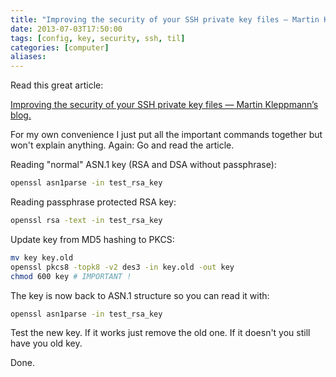 ```yaml
---
title: "Improving the security of your SSH private key files — Martin Kleppmann’s blog"
date: 2013-07-03T17:50:00
tags: [config, key, security, ssh, til]
categories: [computer]
aliases:
---
```


<!--more-->

Read this great article:

[Improving the security of your SSH private key files — Martin Kleppmann’s blog.](http://martin.kleppmann.com/2013/05/24/improving-security-of-ssh-private-keys.html)

For my own convenience I just put all the important commands together but won't explain anything. Again: Go and read the article.

Reading "normal" ASN.1 key (RSA and DSA without passphrase):

```bash
openssl asn1parse -in test_rsa_key
```

Reading passphrase protected RSA key:

```bash
openssl rsa -text -in test_rsa_key
```

Update key from MD5 hashing to PKCS:

```bash
mv key key.old
openssl pkcs8 -topk8 -v2 des3 -in key.old -out key
chmod 600 key # IMPORTANT !
```

The key is now back to ASN.1 structure so you can read it with:

```bash
openssl asn1parse -in test_rsa_key
```

Test the new key. If it works just remove the old one. If it doesn't you still have you old key.

Done.
